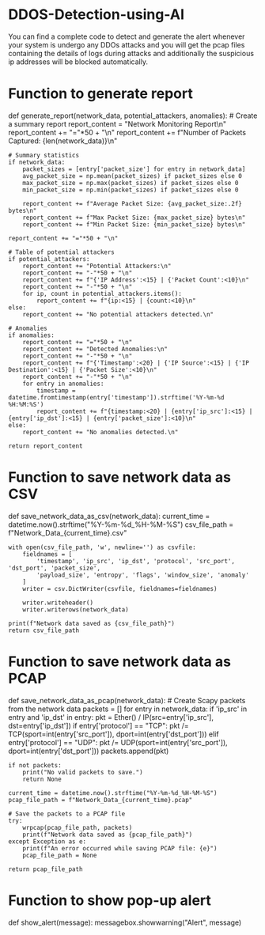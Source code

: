 # DDOS-Detection-using-AI
You can find a complete code to detect and generate the alert whenever your system is undergo any DDOs attacks and you will get the pcap files containing the details of logs during attacks and additionally the suspicious ip addresses will be blocked automatically.

# Function to generate report
def generate_report(network_data, potential_attackers, anomalies):
    # Create a summary report
    report_content = "Network Monitoring Report\n"
    report_content += "="*50 + "\n"
    report_content += f"Number of Packets Captured: {len(network_data)}\n"
    
    # Summary statistics
    if network_data:
        packet_sizes = [entry['packet_size'] for entry in network_data]
        avg_packet_size = np.mean(packet_sizes) if packet_sizes else 0
        max_packet_size = np.max(packet_sizes) if packet_sizes else 0
        min_packet_size = np.min(packet_sizes) if packet_sizes else 0
        
        report_content += f"Average Packet Size: {avg_packet_size:.2f} bytes\n"
        report_content += f"Max Packet Size: {max_packet_size} bytes\n"
        report_content += f"Min Packet Size: {min_packet_size} bytes\n"
    
    report_content += "="*50 + "\n"
    
    # Table of potential attackers
    if potential_attackers:
        report_content += "Potential Attackers:\n"
        report_content += "-"*50 + "\n"
        report_content += f"{'IP Address':<15} | {'Packet Count':<10}\n"
        report_content += "-"*50 + "\n"
        for ip, count in potential_attackers.items():
            report_content += f"{ip:<15} | {count:<10}\n"
    else:
        report_content += "No potential attackers detected.\n"
    
    # Anomalies
    if anomalies:
        report_content += "="*50 + "\n"
        report_content += "Detected Anomalies:\n"
        report_content += "-"*50 + "\n"
        report_content += f"{'Timestamp':<20} | {'IP Source':<15} | {'IP Destination':<15} | {'Packet Size':<10}\n"
        report_content += "-"*50 + "\n"
        for entry in anomalies:
            timestamp = datetime.fromtimestamp(entry['timestamp']).strftime('%Y-%m-%d %H:%M:%S')
            report_content += f"{timestamp:<20} | {entry['ip_src']:<15} | {entry['ip_dst']:<15} | {entry['packet_size']:<10}\n"
    else:
        report_content += "No anomalies detected.\n"
    
    return report_content

# Function to save network data as CSV
def save_network_data_as_csv(network_data):
    current_time = datetime.now().strftime("%Y-%m-%d_%H-%M-%S")
    csv_file_path = f"Network_Data_{current_time}.csv"

    with open(csv_file_path, 'w', newline='') as csvfile:
        fieldnames = [
            'timestamp', 'ip_src', 'ip_dst', 'protocol', 'src_port', 'dst_port', 'packet_size', 
            'payload_size', 'entropy', 'flags', 'window_size', 'anomaly'
        ]
        writer = csv.DictWriter(csvfile, fieldnames=fieldnames)

        writer.writeheader()
        writer.writerows(network_data)
    
    print(f"Network data saved as {csv_file_path}")
    return csv_file_path

# Function to save network data as PCAP
def save_network_data_as_pcap(network_data):
    # Create Scapy packets from the network data
    packets = []
    for entry in network_data:
        if 'ip_src' in entry and 'ip_dst' in entry:
            pkt = Ether() / IP(src=entry['ip_src'], dst=entry['ip_dst'])
            if entry['protocol'] == "TCP":
                pkt /= TCP(sport=int(entry['src_port']), dport=int(entry['dst_port']))
            elif entry['protocol'] == "UDP":
                pkt /= UDP(sport=int(entry['src_port']), dport=int(entry['dst_port']))
            packets.append(pkt)

    if not packets:
        print("No valid packets to save.")
        return None

    current_time = datetime.now().strftime("%Y-%m-%d_%H-%M-%S")
    pcap_file_path = f"Network_Data_{current_time}.pcap"
    
    # Save the packets to a PCAP file
    try:
        wrpcap(pcap_file_path, packets)
        print(f"Network data saved as {pcap_file_path}")
    except Exception as e:
        print(f"An error occurred while saving PCAP file: {e}")
        pcap_file_path = None

    return pcap_file_path

# Function to show pop-up alert
def show_alert(message):
    messagebox.showwarning("Alert", message)
